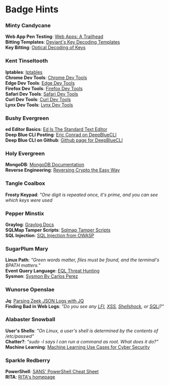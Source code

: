 # Badge Hints

### Minty Candycane
**Web App Pen Testing**: [Web Apps: A Trailhead](https://youtu.be/0T6-DQtzCgM)  
**Bitting Templates**: [Deviant's Key Decoding Templates](https://github.com/deviantollam/decoding)  
**Key Bitting**: [Optical Decoding of Keys](https://youtu.be/KU6FJnbkeLA)

### Kent Tinseltooth
**Iptables**: [Iptables](https://upcloud.com/community/tutorials/configure-iptables-centos/)  
**Chrome Dev Tools**: [Chrome Dev Tools](https://developers.google.com/web/tools/chrome-devtools)  
**Edge Dev Tools**: [Edge Dev Tools](https://docs.microsoft.com/en-us/microsoft-edge/devtools-guide/console)  
**Firefox Dev Tools**: [Firefox Dev Tools](https://developer.mozilla.org/en-US/docs/Tools)  
**Safari Dev Tools**: [Safari Dev Tools](https://developer.apple.com/safari/tools/)  
**Curl Dev Tools**: [Curl Dev Tools](https://curl.haxx.se/docs/manpage.html)  
**Lynx Dev Tools**: [Lynx Dev Tools](https://xkcd.com/325/)

### Bushy Evergreen 
**ed Editor Basics**: [Ed Is The Standard Text Editor](http://cs.wellesley.edu/~cs249/Resources/ed_is_the_standard_text_editor.html)  
**Deep Blue CLI Posting**: [Eric Conrad on DeepBlueCLI](https://www.ericconrad.com/2016/09/deepbluecli-powershell-module-for-hunt.html)  
**Deep Blue CLI on Github**: [Github page for DeepBlueCLI](https://github.com/sans-blue-team/DeepBlueCLI)

### Holy Evergreen
**MongoDB**: [MongoDB Documentation](https://docs.mongodb.com/manual/reference/command/listDatabases/#dbcmd.listDatabases)  
**Reverse Engineering**: [Reversing Crypto the Easy Way](https://youtu.be/obJdpKDpFBA)

### Tangle Coalbox
**Frosty Keypad**: *"One digit is repeated once, it's prime, and you can see which keys were used*

### Pepper Minstix
**Graylog**: [Graylog Docs](http://docs.graylog.org/en/3.1/pages/queries.html)  
**SQLMap Tamper Scripts**: [Sqlmap Tamper Scripts](https://pen-testing.sans.org/blog/2017/10/13/sqlmap-tamper-scripts-for-the-win)  
**SQL Injection**: [SQL Injection from OWASP](https://www.owasp.org/index.php/SQL_Injection)

### SugarPlum Mary 
**Linux Path**: *"Green words matter, files must be found, and the terminal's $PATH matters."*  
**Event Query Language**: [EQL Threat Hunting](https://pen-testing.sans.org/blog/2019/12/10/eql-threat-hunting/)  
**Sysmon**: [Sysmon By Carlos Perez](https://www.darkoperator.com/blog/2014/8/8/sysinternals-sysmon)

### Wunorse Openslae 
**Jq**: [Parsing Zeek JSON Logs with JQ](https://pen-testing.sans.org/blog/2019/12/03/parsing-zeek-json-logs-with-jq-2)  
**Finding Bad in Web Logs**: *"Do you see any [LFI](https://www.owasp.org/index.php/Testing_for_Local_File_Inclusion), [XSS](https://www.owasp.org/index.php/Cross-site_Scripting_(XSS)), [Shellshock](https://en.wikipedia.org/wiki/Shellshock_(software_bug)), or [SQLi](https://www.owasp.org/index.php/SQL_Injection)?"*

### Alabaster Snowball
**User's Shells**: *"On Linux, a user's shell is determined by the contents of /etc/passwd"*  
**Chatter?**: *"sudo -l says I can run a command as root. What does it do?"*  
**Machine Learning**: [Machine Learning Use Cases for Cyber Security](https://youtu.be/jmVPLwjm_zs)

### Sparkle Redberry
**PowerShell**: [SANS' PowerShell Cheat Sheet](https://blogs.sans.org/pen-testing/files/2016/05/PowerShellCheatSheet_v41.pdf)  
**RITA**: [RITA's homepage](https://www.activecountermeasures.com/free-tools/rita/)

